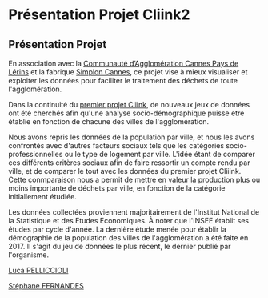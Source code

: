 # Présentation Projet Cliink2

## Présentation Projet
En association avec la [Communauté d’Agglomération Cannes Pays de Lérins](https://cannespaysdelerins.fr) et la fabrique [Simplon Cannes](https://simplon.co), ce projet vise à mieux visualiser et exploiter les données pour faciliter le traitement des déchets de toute l'agglomération.

Dans la continuité du [premier projet Cliink](https://github.com/LucaPelliccioli/cliiink), de nouveaux jeux de données ont été cherchés afin qu'une analyse socio-démographique puisse etre établie en fonction de chacune des villes de l'agglomération.

Nous avons repris les données de la population par ville, et nous les avons confrontés avec d'autres facteurs sociaux tels que les catégories socio-professionnelles ou le type de logement par ville. L'idée étant de comparer ces différents critères sociaux afin de faire ressortir un compte rendu par ville, et de comparer le tout avec les données du premier projet Cliiink. Cette conmparaison nous a permit de mettre en valeur la production plus ou moins importante de déchets par ville, en fonction de la catégorie initiallement étudiée.

Les données collectées proviennent majoritairement de l'Institut National de la Statistique et des Etudes Economiques. À noter que l'INSEE établit ses études par cycle d'année. La dernière étude menée pour établir la démographie de la population des villes de l'agglomération a été faite en 2017. Il s'agit du jeu de données le plus récent, le dernier publié par l'organisme.

[Luca PELLICCIOLI](https://github.com/LucaPelliccioli)

[Stéphane FERNANDES](https://github.com/fernandes-stephane)
